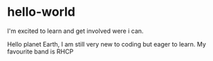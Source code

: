 # hello-world
I'm excited to learn and get involved were i can.

Hello planet Earth, I am still very new to coding but eager to learn. 
My favourite band is RHCP

